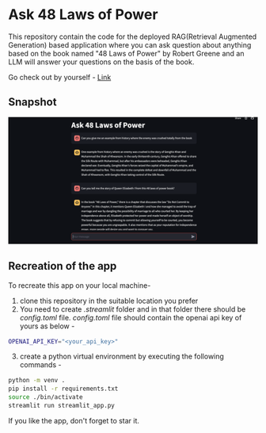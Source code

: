 
# Ask 48 Laws of Power

This repository contain the code for the deployed RAG(Retrieval Augmented Generation) based application where you can ask question about anything based on the book named "48 Laws of Power" by Robert Greene and an LLM will answer your questions on the basis of the book.

Go check out by yourself - [Link](https://ask48lawsofpower-hovzy6rtiugewdn9a2kbht.streamlit.app/)

## Snapshot 
![Image Snapshot](ask_48_laws_of_power.png)

## Recreation of the app
To recreate this app on your local machine-
1. clone this repository in the suitable location you prefer 
2. You need to create _.streamlit_ folder and in that folder there should be _config.toml_ file. _config.toml_ file should contain the openai api key of yours as below - 


```bash
OPENAI_API_KEY="<your_api_key>"
```
3. create a python virtual environment by executing the following commands - 
```bash
python -m venv .
pip install -r requirements.txt 
source ./bin/activate
streamlit run streamlit_app.py
```

If you like the app, don't forget to star it. 